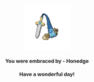 <p align="center">
    <img src="https://raw.githubusercontent.com/PokeAPI/sprites/master/sprites/pokemon/679.png" width="150" height="150">
</p>
<h3 align="center">You were embraced by - <b>Honedge</b></h3>
<h3 align="center">Have a wonderful day!</h3>

